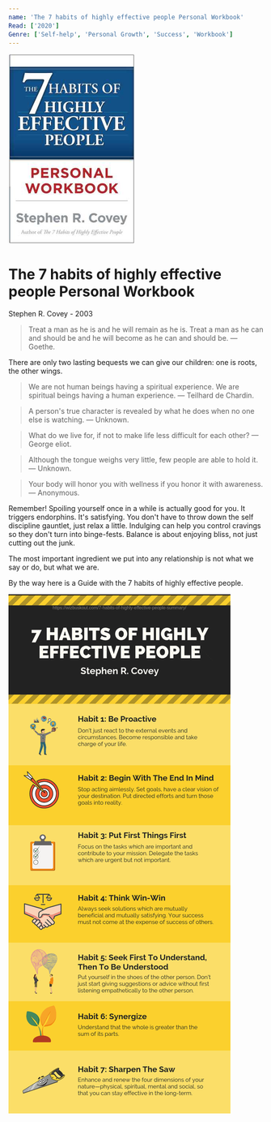 ```yaml
---
name: 'The 7 habits of highly effective people Personal Workbook'
Read: ['2020']
Genre: ['Self-help', 'Personal Growth', 'Success', 'Workbook']
---
```


![Cover](./assets/the-7-habits-of-highly-effective-people-personal-workbook.png)

# The 7 habits of highly effective people Personal Workbook

Stephen R. Covey - 2003

> Treat a man as he is and he will remain as he is. Treat a man as he can and should be and he will become as he can and should be.
> — Goethe.

There are only two lasting bequests we can give our children: one is roots, the other wings.

> We are not human beings having a spiritual experience. We are spiritual beings having a human experience.
> — Teilhard de Chardin.

> A person's true character is revealed by what he does when no one else is watching.
> — Unknown.

> What do we live for, if not to make life less difficult for each other?
> — George eliot.

> Although the tongue weighs very little, few people are able to hold it.
> — Unknown.

> Your body will honor you with wellness if you honor it with awareness.
> — Anonymous.

Remember! Spoiling yourself once in a while is actually good for you. It triggers endorphins. It's satisfying. You don't have to throw down the self discipline gauntlet, just relax a little. Indulging can help you control cravings so they don't turn into binge-fests. Balance is about enjoying bliss, not just cutting out the junk.

The most important ingredient we put into any relationship is not what we say or do, but what we are.

By the way here is a Guide with the 7 habits of highly effective people. 

![guide 7 habits](./assets/the-7-habits-of-highly-effective-people-guide.png)